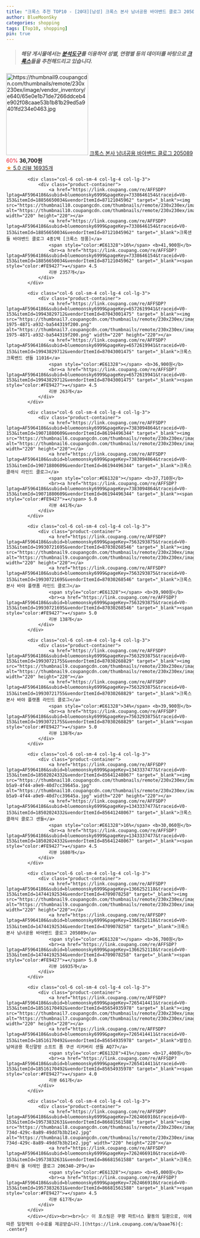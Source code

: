 ```yaml
---
title: "크록스 추천 TOP10 - [20대][남성] 크록스 본사 남녀공용 바야밴드 클로그 205089"
author: BlueMoonSky
categories: shopping
tags: [Top10, shopping]
pin: true
---
```


> ##### 해당 게시물에서는 [**분석도구**](https://itemscout.io/)를 이용하여 **성별**, **연령별** 등의 데이터를 바탕으로 [**크록스**](https://link.coupang.com/a/baae76)들을 추천해드리고 있습니다.
<div class="container"><div class="row">
            <div class="col-6 col-sm-4 col-lg-4 col-lg-3">
                <div class="product-container">
                    <a href="https://link.coupang.com/re/AFFSDP?lptag=AF5964186&subid=bluemoonsky6999&pageKey=1366252118&traceid=V0-153&itemId=14744192534&vendorItemId=4709078258" target="_blank"><img src="https://thumbnail9.coupangcdn.com/thumbnails/remote/230x230ex/image/vendor_inventory/e640/65e0e1b71de7266ddceb4e902f08caae53b1b81b29ed5a9401fd234e0463.jpg" alt="https://thumbnail9.coupangcdn.com/thumbnails/remote/230x230ex/image/vendor_inventory/e640/65e0e1b71de7266ddceb4e902f08caae53b1b81b29ed5a9401fd234e0463.jpg" width="220" height="220"></a>
                    <a href="https://link.coupang.com/re/AFFSDP?lptag=AF5964186&subid=bluemoonsky6999&pageKey=1366252118&traceid=V0-153&itemId=14744192534&vendorItemId=4709078258" target="_blank">크록스 본사 남녀공용 바야밴드 클로그 205089</a>
                    <span style="color:#E61328">60%</span> <b>36,700원</b>
                    <br><a href="https://link.coupang.com/re/AFFSDP?lptag=AF5964186&subid=bluemoonsky6999&pageKey=1366252118&traceid=V0-153&itemId=14744192534&vendorItemId=4709078258" target="_blank"><span style="color:#FE9427">★</span> 5.0
                    리뷰 16935개</a>
                </div>
            </div>
            
            <div class="col-6 col-sm-4 col-lg-4 col-lg-3">
                <div class="product-container">
                    <a href="https://link.coupang.com/re/AFFSDP?lptag=AF5964186&subid=bluemoonsky6999&pageKey=7338646154&traceid=V0-153&itemId=18856650034&vendorItemId=87121045962" target="_blank"><img src="https://thumbnail10.coupangcdn.com/thumbnails/remote/230x230ex/image/vendor_inventory/d578/9e8fa59ce312243099e07fcf452862d2af56faf877793d1946a5de4c157e.jpg" alt="https://thumbnail10.coupangcdn.com/thumbnails/remote/230x230ex/image/vendor_inventory/d578/9e8fa59ce312243099e07fcf452862d2af56faf877793d1946a5de4c157e.jpg" width="220" height="220"></a>
                    <a href="https://link.coupang.com/re/AFFSDP?lptag=AF5964186&subid=bluemoonsky6999&pageKey=7338646154&traceid=V0-153&itemId=18856650034&vendorItemId=87121045962" target="_blank">크록샌들 바야밴드 클로그 4종1택 [크록스 정품]</a>
                    <span style="color:#E61328">16%</span> <b>41,900원</b>
                    <br><a href="https://link.coupang.com/re/AFFSDP?lptag=AF5964186&subid=bluemoonsky6999&pageKey=7338646154&traceid=V0-153&itemId=18856650034&vendorItemId=87121045962" target="_blank"><span style="color:#FE9427">★</span> 4.5
                    리뷰 2357개</a>
                </div>
            </div>
            
            <div class="col-6 col-sm-4 col-lg-4 col-lg-3">
                <div class="product-container">
                    <a href="https://link.coupang.com/re/AFFSDP?lptag=AF5964186&subid=bluemoonsky6999&pageKey=6572619941&traceid=V0-153&itemId=19943829712&vendorItemId=87043001475" target="_blank"><img src="https://thumbnail7.coupangcdn.com/thumbnails/remote/230x230ex/image/retail/images/2023/08/31/16/4/9c2caa51-1975-4871-a932-ba544319f200.png" alt="https://thumbnail7.coupangcdn.com/thumbnails/remote/230x230ex/image/retail/images/2023/08/31/16/4/9c2caa51-1975-4871-a932-ba544319f200.png" width="220" height="220"></a>
                    <a href="https://link.coupang.com/re/AFFSDP?lptag=AF5964186&subid=bluemoonsky6999&pageKey=6572619941&traceid=V0-153&itemId=19943829712&vendorItemId=87043001475" target="_blank">크록스 크록밴드 샌들 11016</a>
                    <span style="color:#E61328"></span> <b>36,900원</b>
                    <br><a href="https://link.coupang.com/re/AFFSDP?lptag=AF5964186&subid=bluemoonsky6999&pageKey=6572619941&traceid=V0-153&itemId=19943829712&vendorItemId=87043001475" target="_blank"><span style="color:#FE9427">★</span> 4.5
                    리뷰 263개</a>
                </div>
            </div>
            
            <div class="col-6 col-sm-4 col-lg-4 col-lg-3">
                <div class="product-container">
                    <a href="https://link.coupang.com/re/AFFSDP?lptag=AF5964186&subid=bluemoonsky6999&pageKey=7383094864&traceid=V0-153&itemId=19071880609&vendorItemId=86194496344" target="_blank"><img src="https://thumbnail6.coupangcdn.com/thumbnails/remote/230x230ex/image/rs_quotation_api/wfa2owmv/dd68de89978943cbaf15d9cab1b80102.jpg" alt="https://thumbnail6.coupangcdn.com/thumbnails/remote/230x230ex/image/rs_quotation_api/wfa2owmv/dd68de89978943cbaf15d9cab1b80102.jpg" width="220" height="220"></a>
                    <a href="https://link.coupang.com/re/AFFSDP?lptag=AF5964186&subid=bluemoonsky6999&pageKey=7383094864&traceid=V0-153&itemId=19071880609&vendorItemId=86194496344" target="_blank">크록스 클래식 라인드 클로그</a>
                    <span style="color:#E61328"></span> <b>37,710원</b>
                    <br><a href="https://link.coupang.com/re/AFFSDP?lptag=AF5964186&subid=bluemoonsky6999&pageKey=7383094864&traceid=V0-153&itemId=19071880609&vendorItemId=86194496344" target="_blank"><span style="color:#FE9427">★</span> 5.0
                    리뷰 441개</a>
                </div>
            </div>
            
            <div class="col-6 col-sm-4 col-lg-4 col-lg-3">
                <div class="product-container">
                    <a href="https://link.coupang.com/re/AFFSDP?lptag=AF5964186&subid=bluemoonsky6999&pageKey=7563293875&traceid=V0-153&itemId=19930721695&vendorItemId=87030268546" target="_blank"><img src="https://thumbnail9.coupangcdn.com/thumbnails/remote/230x230ex/image/vendor_inventory/10f8/aa4e94a1cc701e493163fd02bc4c7e4ba0389f909f34e62f147f466626ad.jpg" alt="https://thumbnail9.coupangcdn.com/thumbnails/remote/230x230ex/image/vendor_inventory/10f8/aa4e94a1cc701e493163fd02bc4c7e4ba0389f909f34e62f147f466626ad.jpg" width="220" height="220"></a>
                    <a href="https://link.coupang.com/re/AFFSDP?lptag=AF5964186&subid=bluemoonsky6999&pageKey=7563293875&traceid=V0-153&itemId=19930721695&vendorItemId=87030268546" target="_blank">크록스 본사 바야 플랫폼 라인드 클로그</a>
                    <span style="color:#E61328"></span> <b>39,900원</b>
                    <br><a href="https://link.coupang.com/re/AFFSDP?lptag=AF5964186&subid=bluemoonsky6999&pageKey=7563293875&traceid=V0-153&itemId=19930721695&vendorItemId=87030268546" target="_blank"><span style="color:#FE9427">★</span> 5.0
                    리뷰 138개</a>
                </div>
            </div>
            
            <div class="col-6 col-sm-4 col-lg-4 col-lg-3">
                <div class="product-container">
                    <a href="https://link.coupang.com/re/AFFSDP?lptag=AF5964186&subid=bluemoonsky6999&pageKey=7563293875&traceid=V0-153&itemId=19930721755&vendorItemId=87030268829" target="_blank"><img src="https://thumbnail9.coupangcdn.com/thumbnails/remote/230x230ex/image/vendor_inventory/f7b6/55aa25996f2ae530d318ec2baa6679a2ca4e57c9457d40813571484bf3c2.jpg" alt="https://thumbnail9.coupangcdn.com/thumbnails/remote/230x230ex/image/vendor_inventory/f7b6/55aa25996f2ae530d318ec2baa6679a2ca4e57c9457d40813571484bf3c2.jpg" width="220" height="220"></a>
                    <a href="https://link.coupang.com/re/AFFSDP?lptag=AF5964186&subid=bluemoonsky6999&pageKey=7563293875&traceid=V0-153&itemId=19930721755&vendorItemId=87030268829" target="_blank">크록스 본사 바야 플랫폼 라인드 클로그</a>
                    <span style="color:#E61328">34%</span> <b>39,900원</b>
                    <br><a href="https://link.coupang.com/re/AFFSDP?lptag=AF5964186&subid=bluemoonsky6999&pageKey=7563293875&traceid=V0-153&itemId=19930721755&vendorItemId=87030268829" target="_blank"><span style="color:#FE9427">★</span> 5.0
                    리뷰 138개</a>
                </div>
            </div>
            
            <div class="col-6 col-sm-4 col-lg-4 col-lg-3">
                <div class="product-container">
                    <a href="https://link.coupang.com/re/AFFSDP?lptag=AF5964186&subid=bluemoonsky6999&pageKey=1343337477&traceid=V0-153&itemId=18502024332&vendorItemId=85641248067" target="_blank"><img src="https://thumbnail10.coupangcdn.com/thumbnails/remote/230x230ex/image/retail/images/2023/04/12/9/0/1db1990c-b5a9-4f44-a9e9-40d7cc39645a.jpg" alt="https://thumbnail10.coupangcdn.com/thumbnails/remote/230x230ex/image/retail/images/2023/04/12/9/0/1db1990c-b5a9-4f44-a9e9-40d7cc39645a.jpg" width="220" height="220"></a>
                    <a href="https://link.coupang.com/re/AFFSDP?lptag=AF5964186&subid=bluemoonsky6999&pageKey=1343337477&traceid=V0-153&itemId=18502024332&vendorItemId=85641248067" target="_blank">크록스 클래식 클로그 샌들</a>
                    <span style="color:#E61328">16%</span> <b>30,060원</b>
                    <br><a href="https://link.coupang.com/re/AFFSDP?lptag=AF5964186&subid=bluemoonsky6999&pageKey=1343337477&traceid=V0-153&itemId=18502024332&vendorItemId=85641248067" target="_blank"><span style="color:#FE9427">★</span> 4.5
                    리뷰 1680개</a>
                </div>
            </div>
            
            <div class="col-6 col-sm-4 col-lg-4 col-lg-3">
                <div class="product-container">
                    <a href="https://link.coupang.com/re/AFFSDP?lptag=AF5964186&subid=bluemoonsky6999&pageKey=1366252118&traceid=V0-153&itemId=14744192534&vendorItemId=4709078258" target="_blank"><img src="https://thumbnail9.coupangcdn.com/thumbnails/remote/230x230ex/image/vendor_inventory/e640/65e0e1b71de7266ddceb4e902f08caae53b1b81b29ed5a9401fd234e0463.jpg" alt="https://thumbnail9.coupangcdn.com/thumbnails/remote/230x230ex/image/vendor_inventory/e640/65e0e1b71de7266ddceb4e902f08caae53b1b81b29ed5a9401fd234e0463.jpg" width="220" height="220"></a>
                    <a href="https://link.coupang.com/re/AFFSDP?lptag=AF5964186&subid=bluemoonsky6999&pageKey=1366252118&traceid=V0-153&itemId=14744192534&vendorItemId=4709078258" target="_blank">크록스 본사 남녀공용 바야밴드 클로그 205089</a>
                    <span style="color:#E61328"></span> <b>36,700원</b>
                    <br><a href="https://link.coupang.com/re/AFFSDP?lptag=AF5964186&subid=bluemoonsky6999&pageKey=1366252118&traceid=V0-153&itemId=14744192534&vendorItemId=4709078258" target="_blank"><span style="color:#FE9427">★</span> 5.0
                    리뷰 16935개</a>
                </div>
            </div>
            
            <div class="col-6 col-sm-4 col-lg-4 col-lg-3">
                <div class="product-container">
                    <a href="https://link.coupang.com/re/AFFSDP?lptag=AF5964186&subid=bluemoonsky6999&pageKey=7265414411&traceid=V0-153&itemId=18516170492&vendorItemId=85654935978" target="_blank"><img src="https://thumbnail7.coupangcdn.com/thumbnails/remote/230x230ex/image/vendor_inventory/9396/f5a5b5e2161157b44fce64777b6bd40e19fdadc244521f4237e3392c5b8d.jpg" alt="https://thumbnail7.coupangcdn.com/thumbnails/remote/230x230ex/image/vendor_inventory/9396/f5a5b5e2161157b44fce64777b6bd40e19fdadc244521f4237e3392c5b8d.jpg" width="220" height="220"></a>
                    <a href="https://link.coupang.com/re/AFFSDP?lptag=AF5964186&subid=bluemoonsky6999&pageKey=7265414411&traceid=V0-153&itemId=18516170492&vendorItemId=85654935978" target="_blank">발캉스 남여공용 푹신말랑 소프트 폼 쿠션 리커버리 샌들 AQ77</a>
                    <span style="color:#E61328">41%</span> <b>17,400원</b>
                    <br><a href="https://link.coupang.com/re/AFFSDP?lptag=AF5964186&subid=bluemoonsky6999&pageKey=7265414411&traceid=V0-153&itemId=18516170492&vendorItemId=85654935978" target="_blank"><span style="color:#FE9427">★</span> 4.0
                    리뷰 661개</a>
                </div>
            </div>
            
            <div class="col-6 col-sm-4 col-lg-4 col-lg-3">
                <div class="product-container">
                    <a href="https://link.coupang.com/re/AFFSDP?lptag=AF5964186&subid=bluemoonsky6999&pageKey=7262466910&traceid=V0-153&itemId=19573832631&vendorItemId=86681561588" target="_blank"><img src="https://thumbnail8.coupangcdn.com/thumbnails/remote/230x230ex/image/retail/images/2023/07/25/11/0/e5929ee0-734d-429c-8a89-49dd7b3b21e2.jpg" alt="https://thumbnail8.coupangcdn.com/thumbnails/remote/230x230ex/image/retail/images/2023/07/25/11/0/e5929ee0-734d-429c-8a89-49dd7b3b21e2.jpg" width="220" height="220"></a>
                    <a href="https://link.coupang.com/re/AFFSDP?lptag=AF5964186&subid=bluemoonsky6999&pageKey=7262466910&traceid=V0-153&itemId=19573832631&vendorItemId=86681561588" target="_blank">크록스 클래식 올 터레인 클로그 206340-2F9</a>
                    <span style="color:#E61328"></span> <b>45,000원</b>
                    <br><a href="https://link.coupang.com/re/AFFSDP?lptag=AF5964186&subid=bluemoonsky6999&pageKey=7262466910&traceid=V0-153&itemId=19573832631&vendorItemId=86681561588" target="_blank"><span style="color:#FE9427">★</span> 4.5
                    리뷰 617개</a>
                </div>
            </div>
            </div></div><br><br>[👉 이 포스팅은 쿠팡 파트너스 활동의 일환으로, 이에 따른 일정액의 수수료를 제공받습니다.](https://link.coupang.com/a/baae76){: .center}